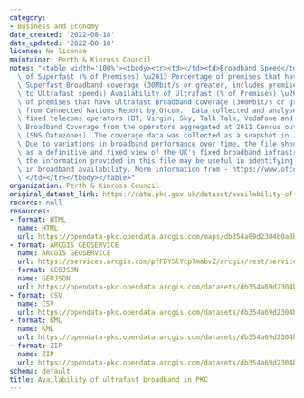 ```yaml
---
category:
- Business and Economy
date_created: '2022-08-18'
date_updated: '2022-08-18'
license: No licence
maintainer: Perth & Kinross Council
notes: "<table width='100%'><tbody><tr><td></td><td>Broadband Speed</td></tr><tr><td></td><td>Availability\
  \ of Superfast (% of Premises) \u2013 Percentage of premises that have at least\
  \ Superfast Broadband coverage (30Mbit/s or greater, includes premises with access\
  \ to Ultrafast speeds) Availability of Ultrafast (% of Premises) \u2013 Percentage\
  \ of premises that have Ultrafast Broadband coverage (300Mbit/s or greater) Sourced\
  \ from Connected Nations Report by Ofcom.  Data collected and analysed from major\
  \ fixed telecoms operators (BT, Virgin, Sky, Talk Talk, Vodafone and KCOM).  Contains\
  \ Broadband Coverage from the operators aggregated at 2011 Census output area level\
  \ (SNS Datazones). The coverage data was collected as a snapshot in January 2018.\
  \ Due to variations in broadband performance over time, the file should not be regarded\
  \ as a definitive and fixed view of the UK's fixed broadband infrastructure. However,\
  \ the information provided in this file may be useful in identifying variations\
  \ in broadband availability. More information from - https://www.ofcom.org.uk/research-and-data/multi-sector-research/infrastructure-research/connected-nations-update-spring-2018\
  \ </td></tr></tbody></table>"
organization: Perth & Kinross Council
original_dataset_link: https://data.pkc.gov.uk/dataset/availability-of-ultrafast-broadband-in-pkc
records: null
resources:
- format: HTML
  name: HTML
  url: https://opendata-pkc.opendata.arcgis.com/maps/db354a69d2304b0a8b75cca71c316286_0
- format: ARCGIS GEOSERVICE
  name: ARCGIS GEOSERVICE
  url: https://services.arcgis.com/pfFDYSlYcp7mabvZ/arcgis/rest/services/UltrafastBroadband/FeatureServer/0
- format: GEOJSON
  name: GEOJSON
  url: https://opendata-pkc.opendata.arcgis.com/datasets/db354a69d2304b0a8b75cca71c316286_0.geojson?outSR=%7B%22latestWkid%22%3A27700%2C%22wkid%22%3A27700%7D
- format: CSV
  name: CSV
  url: https://opendata-pkc.opendata.arcgis.com/datasets/db354a69d2304b0a8b75cca71c316286_0.csv?outSR=%7B%22latestWkid%22%3A27700%2C%22wkid%22%3A27700%7D
- format: KML
  name: KML
  url: https://opendata-pkc.opendata.arcgis.com/datasets/db354a69d2304b0a8b75cca71c316286_0.kml?outSR=%7B%22latestWkid%22%3A27700%2C%22wkid%22%3A27700%7D
- format: ZIP
  name: ZIP
  url: https://opendata-pkc.opendata.arcgis.com/datasets/db354a69d2304b0a8b75cca71c316286_0.zip?outSR=%7B%22latestWkid%22%3A27700%2C%22wkid%22%3A27700%7D
schema: default
title: Availability of ultrafast broadband in PKC
---
```

